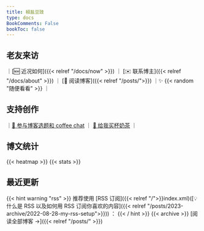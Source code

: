 ```yaml
---
title: 椒盐豆豉
type: docs
BookComments: False
bookToc: false
---
```

## 老友来访
｜[🆕 近况如何]({{< relref "/docs/now" >}}) ｜ [✉️ 联系博主]({{< relref "/docs/about" >}}) ｜ [📖 阅读博客]({{< relref "/posts/">}}) ｜✨ {{< random "随便看看" >}} ｜

## 支持创作
｜[🏅 参与博客选题和 coffee chat](https://www.patreon.com/bePatron?u=46962965) ｜ [🧋 给我买杯奶茶](https://ko-fi.com/S6S130C16) ｜ 

## 博文统计
{{< heatmap >}}
{{< stats >}}

## 最近更新
{{< hint warning "rss" >}}
推荐使用 [RSS 订阅]({{< relref "/">}}index.xml)([💡什么是 RSS 以及如何用 RSS 订阅你喜欢的内容]({{< relref "/posts/2023-archive/2022-08-28-my-rss-setup">}})) ：
{{< / hint >}}
{{< archive >}}
[阅读全部博客 ->]({{< relref "/posts/" >}})